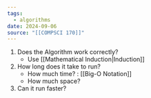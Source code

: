 ```yaml
---
tags:
  - algorithms
date: 2024-09-06
source: "[[COMPSCI 170]]"
---
```

1. Does the Algorithm work correctly?
	- Use [[Mathematical Induction|Induction]]
2. How long does it take to run? 
	- How much time? : [[Big-O Notation]]
	- How much space?
3. Can it run faster?
